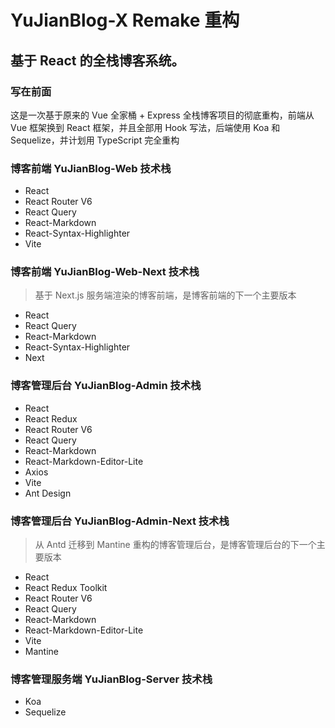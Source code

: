 # YuJianBlog-X Remake 重构

## 基于 React 的全栈博客系统。

### 写在前面

这是一次基于原来的 Vue 全家桶 + Express 全栈博客项目的彻底重构，前端从 Vue 框架换到 React 框架，并且全部用 Hook 写法，后端使用 Koa 和 Sequelize，并计划用 TypeScript 完全重构

### 博客前端 YuJianBlog-Web 技术栈

- React
- React Router V6
- React Query
- React-Markdown
- React-Syntax-Highlighter
- Vite

### 博客前端 YuJianBlog-Web-Next 技术栈

> 基于 Next.js 服务端渲染的博客前端，是博客前端的下一个主要版本

- React
- React Query
- React-Markdown
- React-Syntax-Highlighter
- Next

### 博客管理后台 YuJianBlog-Admin 技术栈

- React
- React Redux
- React Router V6
- React Query
- React-Markdown
- React-Markdown-Editor-Lite
- Axios
- Vite
- Ant Design

### 博客管理后台 YuJianBlog-Admin-Next 技术栈

> 从 Antd 迁移到 Mantine 重构的博客管理后台，是博客管理后台的下一个主要版本

- React
- React Redux Toolkit
- React Router V6
- React Query
- React-Markdown
- React-Markdown-Editor-Lite
- Vite
- Mantine

### 博客管理服务端 YuJianBlog-Server 技术栈

- Koa
- Sequelize
